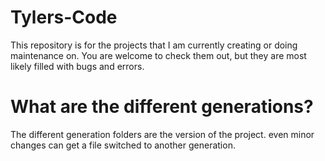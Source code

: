 # Tylers-Code
This repository is for the projects that I am currently creating or doing maintenance on. You are welcome to check them out, but they are most likely filled with bugs and errors. 

# What are the different generations?
The different generation folders are the version of the project. even minor changes can get a file switched to another generation.
